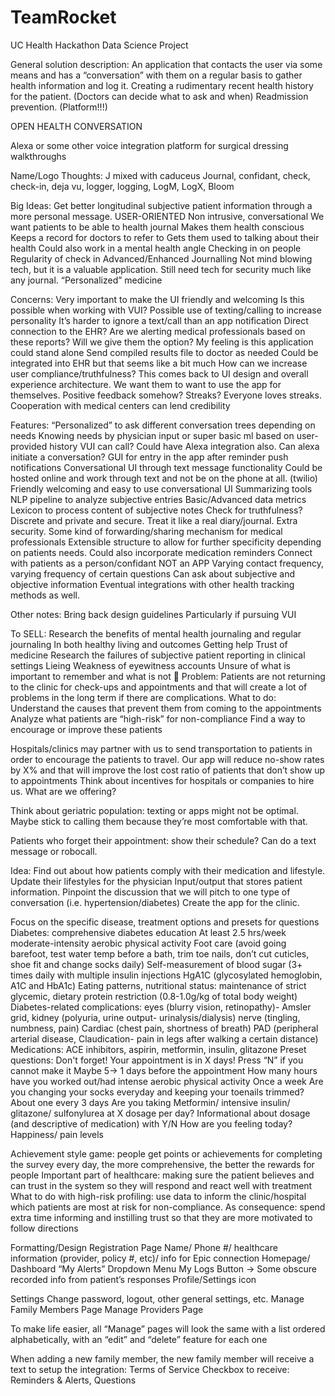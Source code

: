 # TeamRocket
UC Health Hackathon Data Science Project

General solution description:
	An application that contacts the user via some means and has a “conversation” with them on a regular basis to gather health information and log it. Creating a rudimentary recent health history for the patient. (Doctors can decide what to ask and when) Readmission prevention. (Platform!!!)

OPEN HEALTH CONVERSATION

Alexa or some other voice integration platform for surgical dressing walkthroughs

Name/Logo Thoughts:
J mixed with caduceus
Journal, confidant, check, check-in, deja vu, logger, logging, LogM, LogX, Bloom

Big Ideas:
	Get better longitudinal subjective patient information through a more personal message.
	USER-ORIENTED
	Non intrusive, conversational
	We want patients to be able to health journal
		Makes them health conscious
		Keeps a record for doctors to refer to
		Gets them used to talking about their health
	Could also work in a mental health angle
		Checking in on people
		Regularity of check in
	Advanced/Enhanced Journalling
	Not mind blowing tech, but it is a valuable application.
	Still need tech for security much like any journal.
	“Personalized” medicine

Concerns:
	Very important to make the UI friendly and welcoming
		Is this possible when working with VUI?
		Possible use of texting/calling to increase personality
		It’s harder to ignore a text/call than an app notification
	Direct connection to the EHR?
		Are we alerting medical professionals based on these reports?
		Will we give them the option?
		My feeling is this application could stand alone
		Send compiled results file to doctor as needed
		Could be integrated into EHR but that seems like a bit much
	How can we increase user compliance/truthfulness?
		This comes back to UI design and overall experience architecture.
		We want them to want to use the app for themselves.
		Positive feedback somehow? Streaks? Everyone loves streaks.
		Cooperation with medical centers can lend credibility

Features:
	“Personalized” to ask different conversation trees depending on needs
	Knowing needs by physician input or super basic ml based on user-provided history
	VUI can call?
	Could have Alexa integration also. Can alexa initiate a conversation?
	GUI for entry in the app after reminder push notifications
	Conversational UI through text message functionality
	Could be hosted online and work through text and not be on the phone at all. (twilio)
	Friendly welcoming and easy to use conversational UI
	Summarizing tools
	NLP pipeline to analyze subjective entries
	Basic/Advanced data metrics
	Lexicon to process content of subjective notes
	Check for truthfulness?
	Discrete and private and secure. Treat it like a real diary/journal. Extra security.
	Some kind of forwarding/sharing mechanism for medical professionals
	Extensible structure to allow for further specificity depending on patients needs.
	Could also incorporate medication reminders
	Connect with patients as a person/confidant NOT an APP
	Varying contact frequency, varying frequency of certain questions
	Can ask about subjective and objective information
	Eventual integrations with other health tracking methods as well.

Other notes:
	Bring back design guidelines
	Particularly if pursuing VUI
	
To SELL:
	Research the benefits of mental health journaling and regular journaling
		In both healthy living and outcomes
		Getting help
		Trust of medicine
	Research the failures of subjective patient reporting in clinical settings
		Lieing
		Weakness of eyewitness accounts
		Unsure of what is important to remember and what is not

Problem: Patients are not returning to the clinic for check-ups and appointments and that will create a lot of problems in the long term if there are complications.
What to do: Understand the causes that prevent them from coming to the appointments
Analyze what patients are “high-risk” for non-compliance
Find a way to encourage or improve these patients

Hospitals/clinics may partner with us to send transportation to patients in order to encourage the patients to travel. 
Our app will reduce no-show rates by X% and that will improve the lost cost ratio of patients that don’t show up to appointments 
Think about incentives for hospitals or companies to hire us. What are we offering?

Think about geriatric population: texting or apps might not be optimal. Maybe stick to calling them because they’re most comfortable with that.

Patients who forget their appointment: show their schedule? Can do a text message or robocall. 

	
Idea:
Find out about how patients comply with their medication and lifestyle. Update their lifestyles for the physician 
Input/output that stores patient information. Pinpoint the discussion that we will pitch to one type of conversation (i.e. hypertension/diabetes)
Create the app for the clinic. 

Focus on the specific disease, treatment options and presets for questions
Diabetes: comprehensive diabetes education
At least 2.5 hrs/week moderate-intensity aerobic physical activity
Foot care (avoid going barefoot, test water temp before a bath, trim toe nails, don’t cut cuticles, shoe fit and change socks daily)
Self-measurement of blood sugar (3+ times daily with multiple insulin injections
HgA1C (glycosylated hemoglobin, A1C and HbA1c)
Eating patterns, nutritional status: maintenance of strict glycemic, dietary protein restriction (0.8-1.0g/kg of total body weight)
Diabetes-related complications: eyes (blurry vision, retinopathy)- Amsler grid, 
kidney (polyuria, urine output- urinalysis/dialysis) 
nerve (tingling, numbness, pain)
Cardiac (chest pain, shortness of breath)
PAD (peripheral arterial disease, Claudication- pain in legs after walking a certain distance) 
Medications: ACE inhibitors, aspirin, metformin, insulin, glitazone
Preset questions: 
Don't forget! Your appointment is in X days! 
Press “N” if you cannot make it
Maybe 5→ 1 days before the appointment
How many hours have you worked out/had intense aerobic physical activity
Once a week
Are you changing your socks everyday and keeping your toenails trimmed?
About one every 3 days
Are you taking Metformin/ intensive insulin/ glitazone/ sulfonylurea at X dosage per day?
Informational about dosage (and descriptive of medication) with Y/N
How are you feeling today? Happiness/ pain levels

Achievement style game: people get points or achievements for completing the survey every day, the more comprehensive, the better the rewards for people
Important part of healthcare: making sure the patient believes and can trust in the system so they will respond and react well with treatment
What to do with high-risk profiling: use data to inform the clinic/hospital which patients are most at risk for non-compliance. 
As consequence: spend extra time informing and instilling trust so that they are more motivated to follow directions

Formatting/Design
Registration Page
Name/ Phone #/ healthcare information (provider, policy #, etc)/ info for Epic connection
Homepage/ Dashboard
“My Alerts” Dropdown Menu
My Logs Button → Some obscure recorded info from patient’s responses
Profile/Settings icon

Settings
Change password, logout, other general settings, etc.
Manage Family Members Page
Manage Providers Page

To make life easier, all “Manage” pages will look the same with a list ordered alphabetically, with an “edit” and “delete” feature for each one

When adding a new family member, the new family member will receive a text to setup the integration:
Terms of Service
Checkbox to receive: Reminders & Alerts, Questions
